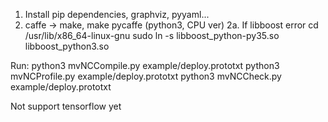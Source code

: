 1. Install pip dependencies, graphviz, pyyaml...
2. caffe -> make, make pycaffe (python3, CPU ver)
2a. If libboost error
	cd /usr/lib/x86_64-linux-gnu
	sudo ln -s libboost_python-py35.so libboost_python3.so 

Run:
python3 mvNCCompile.py example/deploy.prototxt
python3 mvNCProfile.py example/deploy.prototxt
python3 mvNCCheck.py example/deploy.prototxt

Not support tensorflow yet
